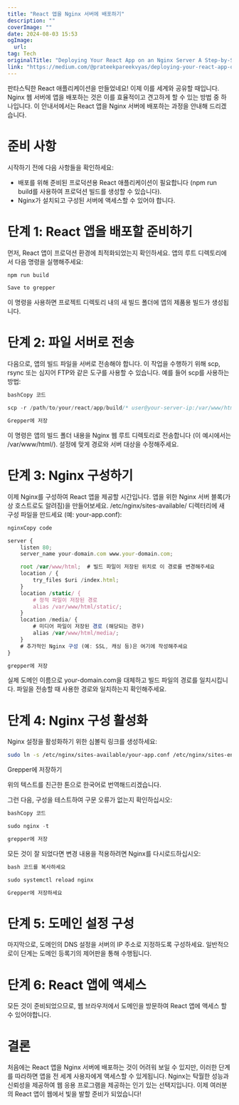 ```yaml
---
title: "React 앱을 Nginx 서버에 배포하기"
description: ""
coverImage: ""
date: 2024-08-03 15:53
ogImage: 
  url: 
tag: Tech
originalTitle: "Deploying Your React App on an Nginx Server A Step-by-Step Guide"
link: "https://medium.com/@prateekpareekvyas/deploying-your-react-app-on-an-nginx-server-a-step-by-step-guide-71dd9e0533a5"
---
```




판타스틱한 React 애플리케이션을 만들었네요! 이제 이를 세계와 공유할 때입니다. Nginx 웹 서버에 앱을 배포하는 것은 이를 효율적이고 견고하게 할 수 있는 방법 중 하나입니다. 이 안내서에서는 React 앱을 Nginx 서버에 배포하는 과정을 안내해 드리겠습니다.

# 준비 사항

시작하기 전에 다음 사항들을 확인하세요:

- 배포를 위해 준비된 프로덕션용 React 애플리케이션이 필요합니다 (npm run build를 사용하여 프로덕션 빌드를 생성할 수 있습니다).
- Nginx가 설치되고 구성된 서버에 액세스할 수 있어야 합니다.

<div class="content-ad"></div>

# 단계 1: React 앱을 배포할 준비하기

먼저, React 앱이 프로덕션 환경에 최적화되었는지 확인하세요. 앱의 루트 디렉토리에서 다음 명령을 실행해주세요:

```js
npm run build
```

<div class="content-ad"></div>

```js
Save to grepper
```

이 명령을 사용하면 프로젝트 디렉토리 내의 새 빌드 폴더에 앱의 제품용 빌드가 생성됩니다.

# 단계 2: 파일 서버로 전송

다음으로, 앱의 빌드 파일을 서버로 전송해야 합니다. 이 작업을 수행하기 위해 scp, rsync 또는 심지어 FTP와 같은 도구를 사용할 수 있습니다. 예를 들어 scp를 사용하는 방법:

<div class="content-ad"></div>

```js
bashCopy 코드
```

```js
scp -r /path/to/your/react/app/build/* user@your-server-ip:/var/www/html/
```

```js
Grepper에 저장
```

이 명령은 앱의 빌드 폴더 내용을 Nginx 웹 루트 디렉토리로 전송합니다 (이 예시에서는 /var/www/html/). 설정에 맞게 경로와 서버 대상을 수정해주세요.

<div class="content-ad"></div>

# 단계 3: Nginx 구성하기

이제 Nginx를 구성하여 React 앱을 제공할 시간입니다. 앱을 위한 Nginx 서버 블록(가상 호스트로도 알려짐)을 만들어보세요. /etc/nginx/sites-available/ 디렉터리에 새 구성 파일을 만드세요 (예: your-app.conf):

```js
nginxCopy code
```

```js
server {
    listen 80;
    server_name your-domain.com www.your-domain.com;
```

<div class="content-ad"></div>

```js
    root /var/www/html;  # 빌드 파일이 저장된 위치로 이 경로를 변경해주세요
    location / {
        try_files $uri /index.html;
    }
    location /static/ {
        # 정적 파일이 저장된 경로
        alias /var/www/html/static/;
    }
    location /media/ {
        # 미디어 파일이 저장된 경로 (해당되는 경우)
        alias /var/www/html/media/;
    }
    # 추가적인 Nginx 구성 (예: SSL, 캐싱 등)은 여기에 작성해주세요
}
```

```js
grepper에 저장
```

실제 도메인 이름으로 your-domain.com을 대체하고 빌드 파일의 경로를 일치시킵니다. 파일을 전송할 때 사용한 경로와 일치하는지 확인해주세요.

# 단계 4: Nginx 구성 활성화

<div class="content-ad"></div>

Nginx 설정을 활성화하기 위한 심볼릭 링크를 생성하세요:

```bash
sudo ln -s /etc/nginx/sites-available/your-app.conf /etc/nginx/sites-enabled/
```

Grepper에 저장하기

<div class="content-ad"></div>

위의 텍스트를 친근한 톤으로 한국어로 번역해드리겠습니다.

그런 다음, 구성을 테스트하여 구문 오류가 없는지 확인하십시오:

```js
bashCopy 코드
```

```js
sudo nginx -t
```

```js
grepper에 저장
```

<div class="content-ad"></div>

모든 것이 잘 되었다면 변경 내용을 적용하려면 Nginx를 다시로드하십시오:

```js
bash 코드를 복사하세요
```

```js
sudo systemctl reload nginx
```

```js
Grepper에 저장하세요
```

<div class="content-ad"></div>

# 단계 5: 도메인 설정 구성

마지막으로, 도메인의 DNS 설정을 서버의 IP 주소로 지정하도록 구성하세요. 일반적으로이 단계는 도메인 등록기의 제어판을 통해 수행됩니다.

# 단계 6: React 앱에 액세스

모든 것이 준비되었으므로, 웹 브라우저에서 도메인을 방문하여 React 앱에 액세스 할 수 있어야합니다.

<div class="content-ad"></div>

# 결론

처음에는 React 앱을 Nginx 서버에 배포하는 것이 어려워 보일 수 있지만, 이러한 단계를 따라하면 앱을 전 세계 사용자에게 액세스할 수 있게됩니다. Nginx는 탁월한 성능과 신뢰성을 제공하여 웹 응용 프로그램을 제공하는 인기 있는 선택지입니다. 이제 여러분의 React 앱이 웹에서 빛을 발할 준비가 되었습니다!
